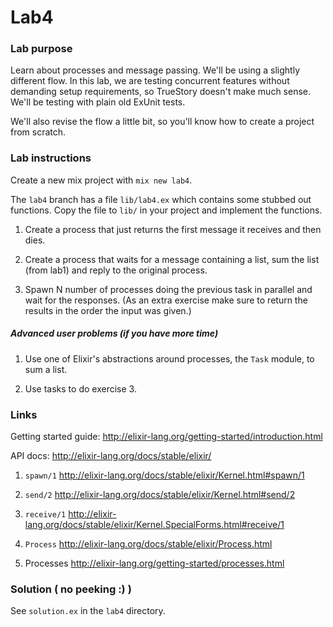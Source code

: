 # Lab4

### Lab purpose

Learn about processes and message passing. We'll be using a slightly different flow. 
In this lab, we are testing concurrent features without demanding setup requirements, 
so TrueStory doesn't make much sense. We'll be testing with plain old ExUnit tests. 

We'll also revise the flow a little bit, so you'll know how to create a project
from scratch. 

### Lab instructions

Create a new mix project with `mix new lab4`.

The `lab4` branch has a file `lib/lab4.ex` which contains some stubbed out
functions. Copy the file to `lib/` in your project and implement the functions.

  1. Create a process that just returns the first message it receives and then dies.

  2. Create a process that waits for a message containing a list, sum the list
     (from lab1) and reply to the original process.

  3. Spawn N number of processes doing the previous task in parallel and wait
     for the responses. (As an extra exercise make sure to return the results in
     the order the input was given.)

##### Advanced user problems (if you have more time)

  1. Use one of Elixir's abstractions around processes, the `Task` module, to
     sum a list.

  2. Use tasks to do exercise 3.


### Links

Getting started guide: http://elixir-lang.org/getting-started/introduction.html

API docs: http://elixir-lang.org/docs/stable/elixir/

  1. `spawn/1` http://elixir-lang.org/docs/stable/elixir/Kernel.html#spawn/1

  2. `send/2` http://elixir-lang.org/docs/stable/elixir/Kernel.html#send/2

  3. `receive/1` http://elixir-lang.org/docs/stable/elixir/Kernel.SpecialForms.html#receive/1

  4. `Process` http://elixir-lang.org/docs/stable/elixir/Process.html

  5. Processes http://elixir-lang.org/getting-started/processes.html


### Solution ( no peeking :) )

See `solution.ex` in the `lab4` directory.
